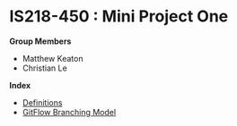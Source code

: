 # IS218-450 : Mini Project One

**Group Members**
* Matthew Keaton
* Christian Le

**Index**
* [Definitions](https://github.com/cl598/IS218-Mini-Project-One/blob/master/DEFINITIONS.md)
* [GitFlow Branching Model](https://github.com/cl598/IS218-Mini-Project-One/blob/master/GITFLOW%20MODEL.md)
